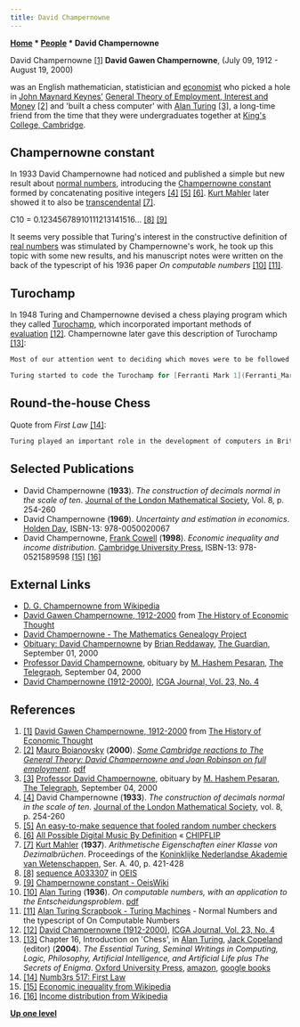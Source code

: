 ```yaml
---
title: David Champernowne
---
```

**[Home](Home "Home") * [People](People "People") * David Champernowne**

[](https://www.hetwebsite.net/het/profiles/champernowne.htm) David Champernowne <a id="cite-note-1" href="#cite-ref-1">[1]</a>
**David Gawen Champernowne**, (July 09, 1912 - August 19, 2000)

was an English mathematician, statistician and [economist](https://en.wikipedia.org/wiki/Economist) who picked a hole in [John Maynard Keynes'](Mathematician#JMKeynes "Mathematician") [General Theory of Employment, Interest and Money](https://en.wikipedia.org/wiki/The_General_Theory_of_Employment,_Interest_and_Money) <a id="cite-note-2" href="#cite-ref-2">[2]</a> and 'built a chess computer' with [Alan Turing](Alan_Turing "Alan Turing") <a id="cite-note-3" href="#cite-ref-3">[3]</a>, a long-time friend from the time that they were undergraduates together at [King's College, Cambridge](https://en.wikipedia.org/wiki/King%27s_College,_Cambridge).

## Champernowne constant

In 1933 David Champernowne had noticed and published a simple but new result about [normal numbers](https://en.wikipedia.org/wiki/Normal_number), introducing the [Champernowne constant](https://en.wikipedia.org/wiki/Champernowne_constant) formed by concatenating positive integers <a id="cite-note-4" href="#cite-ref-4">[4]</a> <a id="cite-note-5" href="#cite-ref-5">[5]</a> <a id="cite-note-6" href="#cite-ref-6">[6]</a>. [Kurt Mahler](Mathematician#Mahler "Mathematician") later showed it to also be [transcendental](https://en.wikipedia.org/wiki/Transcendental_number) <a id="cite-note-7" href="#cite-ref-7">[7]</a>.

C10 = 0.12345678910111213141516... <a id="cite-note-8" href="#cite-ref-8">[8]</a> <a id="cite-note-9" href="#cite-ref-9">[9]</a>

It seems very possible that Turing's interest in the constructive definition of [real numbers](https://en.wikipedia.org/wiki/Real_number) was stimulated by Champernowne's work, he took up this topic with some new results, and his manuscript notes were written on the back of the typescript of his 1936 paper *On computable numbers* <a id="cite-note-10" href="#cite-ref-10">[10]</a> <a id="cite-note-11" href="#cite-ref-11">[11]</a>.

## Turochamp

In 1948 Turing and Champernowne devised a chess playing program which they called [Turochamp](Turochamp "Turochamp"), which incorporated important methods of [evaluation](Evaluation "Evaluation") <a id="cite-note-12" href="#cite-ref-12">[12]</a>. Champernowne later gave this description of Turochamp <a id="cite-note-13" href="#cite-ref-13">[13]</a>:

```C++
Most of our attention went to deciding which moves were to be followed up. My memory about this is infuriatingly weak, [Captures](Captures "Captures") had to be followed up at least to the point where no further captures was immediately possible. [Check](Check "Check") and forcing moves had to be followed further. We were particularly keen on the idea that whereas certain moves would be scorned as pointless and pursued no further others would be followed quite a long way down certain paths. In the actual experiment I suspect we were a bit slapdash about all this and must have made a number of slips since the arithmetic was extremely tedious with pencil and paper. Our general conclusion was that a computer should be fairly easy to programme to play a game of chess against a beginner and stand a fair chance of winning or least reaching a winning position. 

```

```C++
Turing started to code the Turochamp for [Ferranti Mark 1](Ferranti_Mark_1 "Ferranti Mark 1") computer at [Manchester University](University_of_Manchester "University of Manchester")  but he never competed the task. 

```

## Round-the-house Chess

Quote from *First Law* <a id="cite-note-14" href="#cite-ref-14">[14]</a>:

```C++
Turing played an important role in the development of computers in Britain. Together with his friend David Champernowne he invented "round-the-house" chess: after you move, run around the house, if you get back before your opponent's move you are entitled to a new move.  

```

## Selected Publications

- David Champernowne (**1933**). *The construction of decimals normal in the scale of ten*. [Journal of the London Mathematical Society](http://www.lms.ac.uk/content/journals), Vol. 8, p. 254-260
- David Champernowne (**1969**). *Uncertainty and estimation in economics*. [Holden Day](http://isbndb.com/d/publisher/holden_day.html), ISBN-13: 978-0050020067
- David Champernowne, [Frank Cowell](https://en.wikipedia.org/wiki/Frank_Cowell) (**1998**). *Economic inequality and income distribution*. [Cambridge University Press](https://en.wikipedia.org/wiki/Cambridge_University_Press), ISBN-13: 978-0521589598 <a id="cite-note-15" href="#cite-ref-15">[15]</a> <a id="cite-note-16" href="#cite-ref-16">[16]</a>

## External Links

- [D. G. Champernowne from Wikipedia](https://en.wikipedia.org/wiki/D._G._Champernowne)
- [David Gawen Champernowne, 1912-2000](https://www.hetwebsite.net/het/profiles/champernowne.htm) from [The History of Economic Thought](https://www.hetwebsite.net/het/home.htm)
- [David Champernowne - The Mathematics Genealogy Project](https://genealogy.math.ndsu.nodak.edu/id.php?id=128092)
- [Obituary: David Champernowne](https://www.theguardian.com/news/2000/sep/01/guardianobituaries1) by [Brian Reddaway](http://www.hetwebsite.net/het/profiles/reddaway.htm), [The Guardian](https://en.wikipedia.org/wiki/The_Guardian), September 01, 2000
- [Professor David Champernowne](https://www.telegraph.co.uk/culture/books/1353993/Professor-David-Champernowne.html), obituary by [M. Hashem Pesaran](https://en.wikipedia.org/wiki/M._Hashem_Pesaran), [The Telegraph](https://en.wikipedia.org/wiki/The_Daily_Telegraph), September 04, 2000
- [David Champernowne (1912-2000)](https://ilk.uvt.nl/icga/journal/contents/content23-4.htm#DAVID%20CHAMPERNOWNE), [ICGA Journal, Vol. 23, No. 4](ICGA_Journal#23_4 "ICGA Journal")

## References

1. <a id="cite-ref-1" href="#cite-note-1">[1]</a> [David Gawen Champernowne, 1912-2000](https://www.hetwebsite.net/het/profiles/champernowne.htm) from [The History of Economic Thought](https://www.hetwebsite.net/het/home.htm)
1. <a id="cite-ref-2" href="#cite-note-2">[2]</a> [Mauro Boianovsky](http://ideas.repec.org/f/pbo480.html) (**2000**). *[Some Cambridge reactions to The General Theory: David Champernowne and Joan Robinson on full employment](http://cje.oxfordjournals.org/content/29/1/73.abstract)*. [pdf](https://www.uni-hohenheim.de/wi-theorie/globalisierung/dokumente/15_2000.pdf)
1. <a id="cite-ref-3" href="#cite-note-3">[3]</a> [Professor David Champernowne](http://www.telegraph.co.uk/culture/books/1353993/Professor-David-Champernowne.html), obituary by [M. Hashem Pesaran](http://www.econ.cam.ac.uk/faculty/pesaran/public-newsp.htm), [The Telegraph](https://en.wikipedia.org/wiki/The_Daily_Telegraph), September 04, 2000
1. <a id="cite-ref-4" href="#cite-note-4">[4]</a> David Champernowne (**1933**). *The construction of decimals normal in the scale of ten*. [Journal of the London Mathematical Society](http://www.lms.ac.uk/content/journals), vol. 8, p. 254-260
1. <a id="cite-ref-5" href="#cite-note-5">[5]</a> [An easy-to-make sequence that fooled random number checkers](http://io9.com/5810960/an-easy+to+make-sequence-that-fooled-random-number-checkers)
1. <a id="cite-ref-6" href="#cite-note-6">[6]</a> [All Possible Digital Music By Definition](http://chipflip.wordpress.com/2009/02/13/371/) « [CHIPFLIP](http://chipflip.wordpress.com/)
1. <a id="cite-ref-7" href="#cite-note-7">[7]</a> [Kurt Mahler](Mathematician#Mahler "Mathematician") (**1937**). *Arithmetische Eigenschaften einer Klasse von Dezimalbrüchen*. Proceedings of the [Koninklijke Nederlandse Akademie van Wetenschappen](https://en.wikipedia.org/wiki/Royal_Netherlands_Academy_of_Arts_and_Sciences), Ser. A. 40, p. 421-428
1. <a id="cite-ref-8" href="#cite-note-8">[8]</a> [sequence A033307](http://oeis.org/A033307) in [OEIS](https://en.wikipedia.org/wiki/On-Line_Encyclopedia_of_Integer_Sequences)
1. <a id="cite-ref-9" href="#cite-note-9">[9]</a> [Champernowne constant - OeisWiki](http://oeis.org/wiki/Champernowne_constant)
1. <a id="cite-ref-10" href="#cite-note-10">[10]</a> [Alan Turing](Alan_Turing "Alan Turing") (**1936**). *On computable numbers, with an application to the Entscheidungsproblem*. [pdf](http://www.seas.harvard.edu/courses/cs121/handouts/Turing.pdf)
1. <a id="cite-ref-11" href="#cite-note-11">[11]</a> [Alan Turing Scrapbook - Turing Machines](http://www.turing.org.uk/turing/scrapbook/machine.html) - Normal Numbers and the typescript of On Computable Numbers
1. <a id="cite-ref-12" href="#cite-note-12">[12]</a> [David Champernowne (1912-2000)](http://ilk.uvt.nl/icga/journal/contents/content23-4.htm#DAVID%20CHAMPERNOWNE), [ICGA Journal, Vol. 23, No. 4](ICGA_Journal#23_4 "ICGA Journal")
1. <a id="cite-ref-13" href="#cite-note-13">[13]</a> Chapter 16, Introduction on 'Chess', in [Alan Turing](Alan_Turing "Alan Turing"), [Jack Copeland](https://en.wikipedia.org/wiki/Jack_Copeland) (editor) (**2004**). *The Essential Turing, Seminal Writings in Computing, Logic, Philosophy, Artificial Intelligence, and Artificial Life plus The Secrets of Enigma*. [Oxford University Press](https://en.wikipedia.org/wiki/Oxford_University_Press), [amazon](http://www.amazon.com/Essential-Turing-Philosophy-Artificial-Intelligence/dp/0198250800/ref=sr_1_1?s=books&ie=UTF8&qid=1324659595&sr=1-1), [google books](http://books.google.com/books?id=RSkxnKlv1D4C&lpg=PP882&ots=VOWmiIm_lD&dq=Turochamp%2C%20chess&pg=PP881#v=onepage&q&f=true)
1. <a id="cite-ref-14" href="#cite-note-14">[14]</a> [Numb3rs 517: First Law](http://www.math.cornell.edu/~numb3rs/spulido/Numb3rs_season5/Numb3rs_517.html)
1. <a id="cite-ref-15" href="#cite-note-15">[15]</a> [Economic inequality from Wikipedia](https://en.wikipedia.org/wiki/Economic_inequality)
1. <a id="cite-ref-16" href="#cite-note-16">[16]</a> [Income distribution from Wikipedia](https://en.wikipedia.org/wiki/Income_distribution)

**[Up one level](People "People")**

